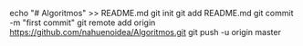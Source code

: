 echo "# Algoritmos" >> README.md
git init
git add README.md
git commit -m "first commit"
git remote add origin https://github.com/nahuenoidea/Algoritmos.git
git push -u origin master
